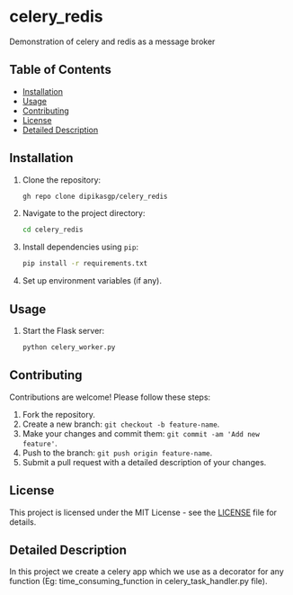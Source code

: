 # celery_redis

 Demonstration of celery and redis as a message broker 

## Table of Contents

- [Installation](#installation)
- [Usage](#usage)
- [Contributing](#contributing)
- [License](#license)
- [Detailed Description](#detailed_description)
  
## Installation

1. Clone the repository:

    ```bash
    gh repo clone dipikasgp/celery_redis
    ```

2. Navigate to the project directory:

    ```bash
    cd celery_redis
    ```

3. Install dependencies using `pip`:

    ```bash
    pip install -r requirements.txt
    ```

4. Set up environment variables (if any).

## Usage

1. Start the Flask server:

    ```bash
    python celery_worker.py
    ```



## Contributing

Contributions are welcome! Please follow these steps:

1. Fork the repository.
2. Create a new branch: `git checkout -b feature-name`.
3. Make your changes and commit them: `git commit -am 'Add new feature'`.
4. Push to the branch: `git push origin feature-name`.
5. Submit a pull request with a detailed description of your changes.

## License

This project is licensed under the MIT License - see the [LICENSE](LICENSE) file for details.

## Detailed Description
In this project we create a celery app which we use as a decorator for any function (Eg: time_consuming_function in celery_task_handler.py file).
